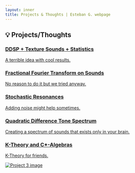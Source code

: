 ```yaml
---
layout: inner
title: Projects & Thoughts | Esteban G. webpage
---
```


<h2>💡 Projects/Thoughts</h2>

<div class="project-list">
  <a href="./thoughts/005_ddsp_textures.html" class="project-box">
    <div class="project-box-content">
      <div class="project-text">
        <h3>DDSP + Texture Sounds + Statistics</h3>
        <p>A terrible idea with cool results.</p>
      </div>
      <!-- <div class="project-image">
        <img src="/assets/img/project1.png" alt="Project 1 image" />
      </div> -->
    </div>
  </a>

  <a href="./thoughts/004_FrFT.html" class="project-box">
    <div class="project-box-content">
      <div class="project-text">
        <h3>Fractional Fourier Transform on Sounds</h3>
        <p>No reason to do it but we tried anyway.</p>
      </div>
      <!-- <div class="project-image">
        <img src="/assets/img/project2.png" alt="Project 2 image" />
      </div> -->
    </div>
  </a>

  <a href="./thoughts/003_stochres.html" class="project-box">
    <div class="project-box-content">
      <div class="project-text">
        <h3>Stochastic Resonances</h3>
        <p>Adding noise might help sometimes.</p>
      </div>
      <!-- <div class="project-image">
        <img src="/assets/img/project3.png" alt="Project 3 image" />
      </div> -->
    </div>
  </a>

  <a href="./thoughts/002_QDT.html" class="project-box">
    <div class="project-box-content">
      <div class="project-text">
        <h3>Quadratic Difference Tone Spectrum</h3>
        <p>Creating a spectrum of sounds that exists only in your brain.</p>
      </div>
      <!-- <div class="project-image">
        <img src="/assets/img/project3.png" alt="Project 3 image" />
      </div> -->
    </div>
  </a>

  <a href="./thoughts/001_K_theory.html" class="project-box">
    <div class="project-box-content">
      <div class="project-text">
        <h3>K-Theory and C*-Algebras</h3>
        <p>K-Theory for friends.</p>
      </div>
      <div class="project-image">
        <img src="/assets/img/project3.png" alt="Project 3 image" />
      </div>
    </div>
  </a>

</div>
